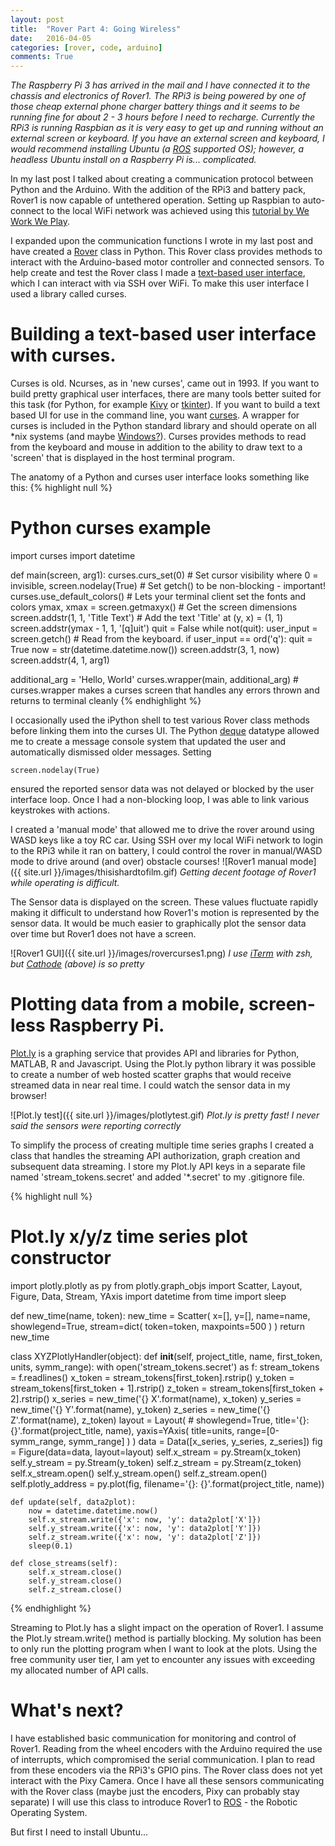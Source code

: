 ```yaml
---
layout: post
title:  "Rover Part 4: Going Wireless"
date:   2016-04-05
categories: [rover, code, arduino]
comments: True
---
```


*The Raspberry Pi 3 has arrived in the mail and I have connected it to the chassis and electronics of Rover1. The RPi3 is being powered by one of those cheap external phone charger battery things and it seems to be running fine for about 2 - 3 hours before I need to recharge. Currently the RPi3 is running Raspbian as it is very easy to get up and running without an external screen or keyboard. If you have an external screen and keyboard, I would recommend installing Ubuntu (a [ROS](http://wiki.ros.org/) supported OS); however, a headless Ubuntu install on a Raspberry Pi is... complicated.*

In my last post I talked about creating a communication protocol between Python and the Arduino. With the addition of the RPi3 and battery pack, Rover1 is now capable of untethered operation. Setting up Raspbian to auto-connect to the local WiFi network was achieved using this [tutorial by We Work We Play](http://weworkweplay.com/play/automatically-connect-a-raspberry-pi-to-a-wifi-network/).

I expanded upon the communication functions I wrote in my last post and have created a [Rover](https://github.com/b38tn1k/rover/blob/master/remote/rover.py) class in Python. This Rover class provides methods to interact with the Arduino-based motor controller and connected sensors. To help create and test the Rover class I made a [text-based user interface](https://github.com/b38tn1k/rover/blob/master/remote/rovergui.py), which I can interact with via SSH over WiFi. To make this user interface I used a library called curses.

# Building a text-based user interface with curses.
Curses is old. Ncurses, as in 'new curses', came out in 1993. If you want to build pretty graphical user interfaces, there are many tools better suited for this task (for Python, for example [Kivy](https://kivy.org) or [tkinter](https://wiki.python.org/moin/TkInter)). If you want to build a text based UI for use in the command line, you want [curses](https://docs.python.org/2/library/curses.html?highlight=curses#module-curses). A wrapper for curses is included in the Python standard library and should operate on all \*nix systems (and maybe [Windows?](https://blogs.windows.com/buildingapps/2016/03/30/run-bash-on-ubuntu-on-windows/)). Curses provides methods to read from the keyboard and mouse in addition to the ability to draw text to a 'screen' that is displayed in the host terminal program.

The anatomy of a Python and curses user interface looks something like this:
{% highlight null %}
# Python curses example
import curses
import datetime


def main(screen, arg1):
    curses.curs_set(0)                      # Set cursor visibility where 0 = invisible,
    screen.nodelay(True)                    # Set getch() to be non-blocking - important!
    curses.use_default_colors()             # Lets your terminal client set the fonts and colors
    ymax, xmax = screen.getmaxyx()          # Get the screen dimensions
    screen.addstr(1, 1, 'Title Text')       # Add the text 'Title' at (y, x) = (1, 1)
    screen.addstr(ymax - 1, 1, '[q]uit')
    quit = False
    while not(quit):
        user_input = screen.getch()         # Read from the keyboard.
        if user_input == ord('q'):
            quit = True
        now = str(datetime.datetime.now())
        screen.addstr(3, 1, now)
        screen.addstr(4, 1, arg1)

additional_arg = 'Hello, World'
curses.wrapper(main, additional_arg)        # curses.wrapper makes a curses screen that handles any errors thrown and returns to terminal cleanly
{% endhighlight %}

I occasionally used the iPython shell to test various Rover class methods before linking them into the curses UI. The Python [deque](https://docs.python.org/2/library/collections.html#collections.deque) datatype allowed me to create a message console system that updated the user and automatically dismissed older messages. Setting
```
screen.nodelay(True)
```
ensured the reported sensor data was not delayed or blocked by the user interface loop. Once I had a non-blocking loop, I was able to link various keystrokes with actions.

I created a 'manual mode' that allowed me to drive the rover around using WASD keys like a toy RC car. Using SSH over my local WiFi network to login to the RPi3 while it ran on battery, I could control the rover in manual/WASD mode to drive around (and over) obstacle courses!
![Rover1 manual mode]({{ site.url }}/images/thisishardtofilm.gif)
*Getting decent footage of Rover1 while operating is difficult.*

The Sensor data is displayed on the screen. These values fluctuate rapidly making it difficult to understand how Rover1's motion is represented by the sensor data. It would be much easier to graphically plot the sensor data over time but Rover1 does not have a screen.

![Rover1 GUI]({{ site.url }}/images/rovercurses1.png)
*I use [iTerm](https://www.iterm2.com/) with zsh, but [Cathode](http://www.secretgeometry.com/apps/cathode/) (above) is so pretty*

# Plotting data from a mobile, screen-less Raspberry Pi.
[Plot.ly](https://plot.ly/) is a graphing service that provides API and libraries for Python, MATLAB, R and Javascript. Using the Plot.ly python library it was possible to create a number of web hosted scatter graphs that would receive streamed data in near real time. I could watch the sensor data in my browser!

![Plot.ly test]({{ site.url }}/images/plotlytest.gif)
*Plot.ly is pretty fast! I never said the sensors were reporting correctly*

To simplify the process of creating multiple time series graphs I created a class that handles the streaming API authorization, graph creation and subsequent data streaming. I store my Plot.ly API keys in a separate file named 'stream_tokens.secret' and added '\*.secret' to my .gitignore file.

{% highlight null %}
# Plot.ly x/y/z time series plot constructor
import plotly.plotly as py
from plotly.graph_objs import Scatter, Layout, Figure, Data, Stream, YAxis
import datetime
from time import sleep


def new_time(name, token):
    new_time = Scatter(
        x=[],
        y=[],
        name=name,
        showlegend=True,
        stream=dict(
            token=token,
            maxpoints=500
        )
    )
    return new_time


class XYZPlotlyHandler(object):
    def __init__(self, project_title, name, first_token, units, symm_range):
        with open('stream_tokens.secret') as f:
            stream_tokens = f.readlines()
        x_token = stream_tokens[first_token].rstrip()
        y_token = stream_tokens[first_token + 1].rstrip()
        z_token = stream_tokens[first_token + 2].rstrip()
        x_series = new_time('{} X'.format(name), x_token)
        y_series = new_time('{} Y'.format(name), y_token)
        z_series = new_time('{} Z'.format(name), z_token)
        layout = Layout(
            # showlegend=True,
            title='{}: {}'.format(project_title, name),
            yaxis=YAxis(
                title=units,
                range=[0-symm_range, symm_range]
            )
        )
        data = Data([x_series, y_series, z_series])
        fig = Figure(data=data, layout=layout)
        self.x_stream = py.Stream(x_token)
        self.y_stream = py.Stream(y_token)
        self.z_stream = py.Stream(z_token)
        self.x_stream.open()
        self.y_stream.open()
        self.z_stream.open()
        self.plotly_address = py.plot(fig, filename='{}: {}'.format(project_title, name))

    def update(self, data2plot):
        now = datetime.datetime.now()
        self.x_stream.write({'x': now, 'y': data2plot['X']})
        self.y_stream.write({'x': now, 'y': data2plot['Y']})
        self.z_stream.write({'x': now, 'y': data2plot['Z']})
        sleep(0.1)

    def close_streams(self):
        self.x_stream.close()
        self.y_stream.close()
        self.z_stream.close()
{% endhighlight %}

Streaming to Plot.ly has a slight impact on the operation of Rover1. I assume the Plot.ly stream.write() method is partially blocking. My solution has been to only run the plotting program when I want to look at the plots. Using the free community user tier, I am yet to encounter any issues with exceeding my allocated number of API calls.

# What's next?
I have established basic communication for monitoring and control of Rover1. Reading from the wheel encoders with the Arduino required the use of interrupts, which compromised the serial communication. I plan to read from these encoders via the RPi3's GPIO pins. The Rover class does not yet interact with the Pixy Camera. Once I have all these sensors communicating with the Rover class (maybe just the encoders, Pixy can probably stay separate) I will use this class to introduce Rover1 to [ROS](http://www.ros.org/) - the Robotic Operating System.

But first I need to install Ubuntu...

